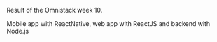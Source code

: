 Result of the Omnistack week 10.

Mobile app with ReactNative, web app with ReactJS and backend with Node.js
